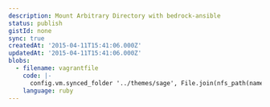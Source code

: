 ```yaml
---
description: Mount Arbitrary Directory with bedrock-ansible
status: publish
gistId: none
sync: true
createdAt: '2015-04-11T15:41:06.000Z'
updatedAt: '2015-04-11T15:41:06.000Z'
blobs:
  - filename: vagrantfile
    code: |-
      config.vm.synced_folder '../themes/sage', File.join(nfs_path(name), 'web/app/themes/sage'), type: 'nfs'
    language: ruby
---
```


